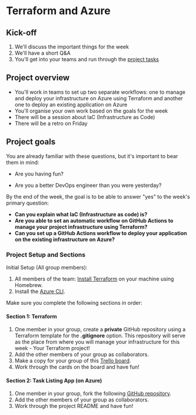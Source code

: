 # Terraform and Azure

## Kick-off

1. We'll discuss the important things for the week
2. We'll have a short Q&A
3. You'll get into your teams and run through the [project tasks](#project-setup-and-sections)

## Project overview

- You'll work in teams to set up two separate workflows: one to manage and deploy your infrastructure on Azure using Terraform and another one to deploy an existing application on Azure
- You'll organise your own work based on the goals for the week
- There will be a session about IaC (Infrastructure as Code)
- There will be a retro on Friday

## Project goals

You are already familiar with these questions, but it's important to bear them in mind:

* Are you having fun?

* Are you a better DevOps engineer than you were yesterday?

By the end of the week, the goal is to be able to answer "yes" to the week's primary question:

* **Can you explain what IaC (Infrastructure as code) is?**
* **Are you able to set an automatic workflow on GitHub Actions to manage your project infrastructure using Terraform?**
* **Can you set up a GitHub Actions workflow to deploy your application on the existing infrastructure on Azure?**

### Project Setup and Sections

Initial Setup (All group members):
1. All members of the team: [Install Terraform](https://learn.hashicorp.com/tutorials/terraform/install-cli) on your machine using Homebrew.
2. Install the [Azure CLI](https://docs.microsoft.com/en-us/cli/azure/install-azure-cli-macos).

Make sure you complete the following sections in order:

#### Section 1: Terraform

1. One member in your group, create a **private** GitHub repository using a Terraform template for the **.gitignore** option. This repository will serve as the place from where you will manage your infrastructure for this week - Your Terraform project!
2. Add the other members of your group as collaborators.
3. Make a copy for your group of this [Trello board](https://trello.com/b/1w6Va5g0/terraform-week-4).
4. Work through the cards on the board and have fun!

#### Section 2: Task Listing App (on Azure)

1. One member in your group, fork the following [GitHub repository](https://github.com/makersacademy/task-listing-app).
2. Add the other members of your group as collaborators.
3. Work through the project README and have fun!